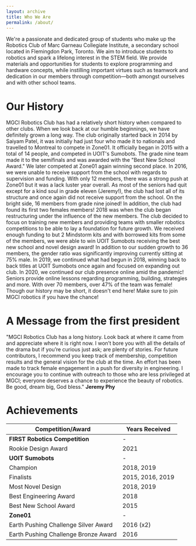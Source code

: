 ```yaml
---
layout: archive
title: Who We Are
permalink: /about/
---
```

We're a passionate and dedicated group of students who make up the Robotics Club of Marc Garneau Collegiate Institute, a secondary school located in Flemingdon Park, Toronto. We aim to introduce students to robotics and spark a lifelong interest in the STEM field. We provide materials and opportunities for students to explore programming and hardware concepts, while instilling important virtues such as teamwork and dedication in our members through competition—both amongst ourselves and with other school teams.

# Our History

MGCI Robotics Club has had a relatively short history when compared to other clubs. When we look back at our humble beginnings, we have definitely grown a long way. The club originally started back in 2014 by Saiyam Patel, it was initially had just four who made it to nationals and travelled to Montreal to compete in Zone01. It officially began in 2015 with a total of 14 people, and competed in UOIT's Sumobots. The grade nine team made it to the semifinals and was awarded with the "Best New School Award." We later competed at Zone01 again winning second place. In 2016, we were unable to receive support from the school with regards to supervision and funding. With only 12 members, there was a strong push at Zone01 but it was a lack luster year overall. As most of the seniors had quit except for a kind soul in grade eleven (Jeremy!), the club had lost all of its structure and once again did not receive support from the school. On the bright side, 16 members from grade nine joined! In addition, the club had found its first two females members! 2018 was when the club began restructuring under the influence of the new members. The club decided to focus on training new members and providing teams with smaller robotics competitions to be able to lay a foundation for future growth. We received enough funding to but 2 Mindstorm kits and with borrowed kits from some of the members, we were able to win UOIT Sumobots receiving the best new school and novel design award! In addition to our sudden growth to 36 members, the gender ratio was significantly improving currently sitting at 75% male. In 2019, we continued what had begun in 2018, winning back to back titles at UOIT Sumobots once again and focused on expanding out club. In 2020, we continued our club presence online amid the pandemic! Seniors provide online lessons regarding programming, building, strategies and more. With over 70 members, over 47% of the team was female! Though our history may be short, it doesn't end here! Make sure to join MGCI robotics if you have the chance!

# A Message from the first president

"MGCI Robotics Club has a long history. Look back at where it came from and appreciate where it is right now. I won’t bore you with all the details of the drama but if you’re curious just ask; are plenty of stories. For future contributors, I recommend you keep track of membership, competition results and the general vision for the club at the time. An effort has been made to track female engagement in a push for diversity in engineering. I encourage you to continue with outreach to those who are less privileged at MGCI; everyone deserves a chance to experience the beauty of robotics. Be good, dream big, God bless."
**Jeremy Phy**

# Achievements

|**Competition/Award**|**Years Received**|
|---|---|
|**FIRST Robotics Competition**|-|
|Rookie Design Award|2021|
|**UOIT Sumobots**|-|
|Champion|2018, 2019|
|Finalists|2015, 2016, 2019|
|Most Novel Design|2018, 2019|
|Best Engineering Award|2018|
|Best New School Award|2015|
|**Zone01**|-|
|Earth Pushing Challenge Silver Award|2016 (x2)|
|Earth Pushing Challenge Bronze Award|2016​|